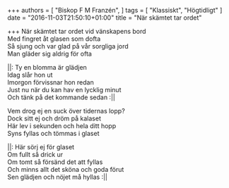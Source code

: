 +++
authors = [
  "Biskop F M Franzén",
]
tags = [
  "Klassiskt", "Högtidligt"
]
date = "2016-11-03T21:50:10+01:00"
title = "När skämtet tar ordet"

+++
När skämtet tar ordet vid vänskapens bord  
Med fingret åt glasen som dofta  
Så sjung och var glad på vår sorgliga jord  
Man gläder sig aldrig för ofta

||: Ty en blomma är glädjen  
Idag slår hon ut  
Imorgon förvissnar hon redan  
Just nu när du kan hav en lycklig minut  
Och tänk på det kommande sedan :||

Vem drog ej en suck över tidernas lopp?  
Dock sitt ej och dröm på kalaset  
Här lev i sekunden och hela ditt hopp  
Syns fyllas och tömmas i glaset

||: Här sörj ej för glaset  
Om fullt så drick ur  
Om tomt så försänd det att fyllas  
Och minns allt det sköna och goda förut  
Sen glädjen och nöjet må hyllas :||
